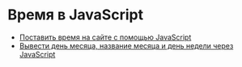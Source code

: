 # Время в JavaScript

* [Поставить время на сайте с помощью JavaScript](postavit_vremya_na_saite_s_pomoshu_javascript.md)
* [Вывести день месяца, название месяца и день недели через JavaScript](vyvesti_den_mesyaca_nazvanie_mesyaca_i_den_nedeli_cherez_javascript.md)
